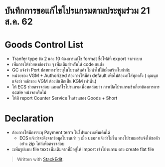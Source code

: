 
บันทึกการขอแก้ไขโปรแกรมตามประชุมร่วม 21 ส.ค. 62
===
# Goods Control List
- Tranfer type ข้อ 2 และ 10 ต้องการแก้ไข format ชื่อไฟล์ที่ export จากระบบ
- เพิ่มการให้ช่วยหาช่องว่าง ๆ เพิ่มเติมสำหรับใส่ code ขนส่ง
- GC แจ้งว่า Port ปลายทางที่ระบุในใบขนสินค้า ไม่นำไปใช้เมื่อสร้างใบกำกับ
- หน่วยของ VGM + Authorized ต้องการให้มีค่า default เพื่อไม่ต้องมาใส่ทุกครั้ง ( คุณนุชแจ้งว่า หลักของ VGM ต้องบันทึกเป็น KGM เท่านั้น)
- ให้ ECS ช่วยตรวจสอบ และแก้ไขโปรแกรมเพื่อทดสอบว่า การเปิดโปรแกรมช้าเกี่ยวข้องการการ scale หน้าจอหรือไม่
- ให้มี report Counter Service ในส่วนของ Goods + Short

# Declaration
- ต้องการให้มีการระบุ Payment term ในโปรแกรมเพิ่มเติมได้ 
	- ECS แจ้งว่าจะดึงจากข้อมูลใบขนเก่า ๆ เมื่อ user แจ้งว่าไม่ขึ้น ทางโปรมเมอร์แจ้งให้ขอตัวอย่าง zip ไฟล์เพื่อตรวจสอบ
- ะเพิ่มรูปแบบ file text เพิ่มเติมจากที่มีอยู่ให้ import เข้าโปรแกรม ตรง create flat file

> Written with [StackEdit](https://stackedit.io/).
<!--stackedit_data:
eyJoaXN0b3J5IjpbNTE0NjY4MTA2LC04MDQ5NTgyMzQsMTM4OT
Y0OTQwOCwxNDQ5NDMyNjIzXX0=
-->